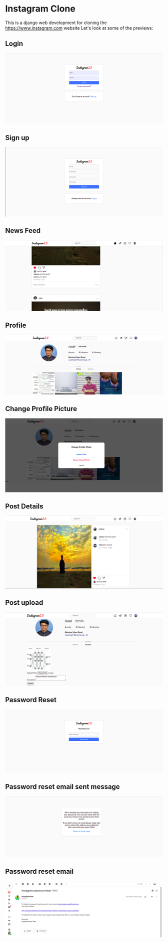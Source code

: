 # Instagram Clone
This is a django web development for cloning the https://www.instagram.com website
Let's look at some of the previews:

## Login
![GitHub Logo](/Images/login.png)

## Sign up
![GitHub Logo](/Images/signup.png)

## News Feed
![GitHub Logo](/Images/feed.png)

## Profile
![GitHub Logo](/Images/profile.png)

## Change Profile Picture
![GitHub Logo](/Images/changeprofilepicture.png)

## Post Details
![GitHub Logo](/Images/postdetails.png)

## Post upload
![GitHub Logo](/Images/uploadnewpost.png)

## Password Reset
![GitHub Logo](/Images/resetpassword.png)

## Password reset email sent message
![GitHub Logo](/Images/emailsent.png)

## Password reset email
![GitHub Logo](/Images/resetpasswordemail.png)
